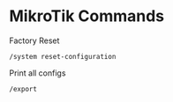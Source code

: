 # MikroTik Commands
Factory Reset
```
/system reset-configuration
```
Print all configs 
```
/export
```